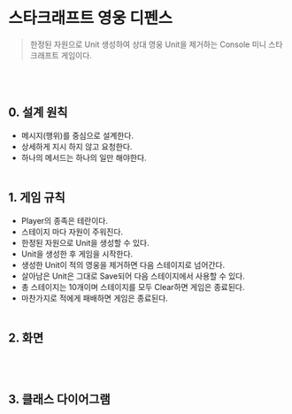 # 스타크래프트 영웅 디펜스

> 한정된 자원으로 Unit 생성하여 상대 영웅 Unit을 제거하는 Console 미니 스타크래프트 게임이다.

</br></br>
## 0. 설계 원칙
- 메시지(행위)를 중심으로 설계한다.
- 상세하게 지시 하지 않고 요청한다.
- 하나의 메서드는 하나의 일만 해야한다.
</br></br>

## 1. 게임 규칙
- Player의 종족은 테란이다.
- 스테이지 마다 자원이 주워진다.
- 한정된 자원으로 Unit을 생성할 수 있다.
- Unit을 생성한 후 게임을 시작한다.
- 생성한 Unit이 적의 영웅을 제거하면 다음 스테이지로 넘어간다.
- 살아남은 Unit은 그대로 Save되어 다음 스테이지에서 사용할 수 있다.
- 총 스테이지는 10개이며 스테이지를 모두 Clear하면 게임은 종료된다.
- 마찬가지로 적에게 패배하면 게임은 종료된다.
</br></br>

## 2. 화면
</br></br>

## 3. 클래스 다이어그램

